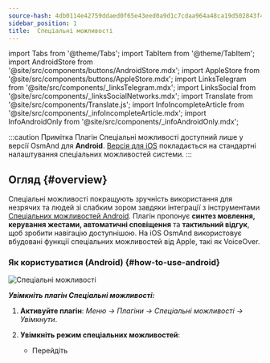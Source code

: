 ```yaml
---
source-hash: 4db0114e42759ddaed0f65e43eed0a9d1c7cdaa964a48ca19d502843f4cd2bf1
sidebar_position: 1
title:  Спеціальні можливості
---
```

import Tabs from '@theme/Tabs';
import TabItem from '@theme/TabItem';
import AndroidStore from '@site/src/components/buttons/AndroidStore.mdx';
import AppleStore from '@site/src/components/buttons/AppleStore.mdx';
import LinksTelegram from '@site/src/components/_linksTelegram.mdx';
import LinksSocial from '@site/src/components/_linksSocialNetworks.mdx';
import Translate from '@site/src/components/Translate.js';
import InfoIncompleteArticle from '@site/src/components/_infoIncompleteArticle.mdx';
import InfoAndroidOnly from '@site/src/components/_infoAndroidOnly.mdx';


:::caution Примітка
Плагін Спеціальні можливості доступний лише у версії OsmAnd для **Android**. [Версія для iOS](#how-to-use-ios) покладається на стандартні налаштування спеціальних можливостей системи.
:::

## Огляд {#overview}

Спеціальні можливості покращують зручність використання для незрячих та людей зі слабким зором завдяки інтеграції з інструментами [Спеціальних можливостей Android](https://www.android.com/accessibility/). Плагін пропонує **синтез мовлення, керування жестами, автоматичні сповіщення** та **тактильний відгук**, щоб зробити навігацію доступнішою. На iOS OsmAnd використовує вбудовані функції спеціальних можливостей від Apple, такі як VoiceOver.


### Як користуватися (Android) {#how-to-use-android}

![Спеціальні можливості](@site/static/img/plugins/Accessibility/access_turned_off.png)

***Увімкніть плагін Спеціальні можливості:***  

1. **Активуйте плагін**: *Меню → Плагіни → Спеціальні можливості → Увімкнути*.

2. **Увімкніть режим спеціальних можливостей**:  
   - Перейдіть